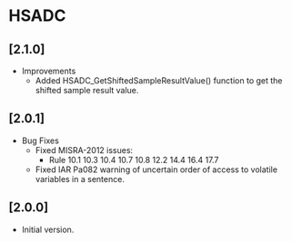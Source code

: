 # HSADC

## [2.1.0]

- Improvements
  - Added HSADC_GetShiftedSampleResultValue() function to get the shifted sample result value.

## [2.0.1]

- Bug Fixes
  - Fixed MISRA-2012 issues:
    - Rule 10.1 10.3 10.4 10.7 10.8 12.2 14.4 16.4 17.7
  - Fixed IAR Pa082 warning of uncertain order of access to volatile variables in a sentence.

## [2.0.0]

- Initial version.

